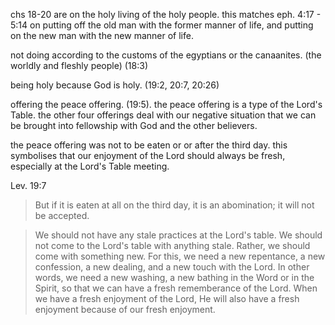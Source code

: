 chs 18-20 are on the holy living of the holy people. this matches eph. 4:17 - 5:14 on putting off the old man with the former manner of life, and putting on the new man with the new manner of life.

not doing according to the customs of the egyptians or the canaanites. (the worldly and fleshly people) (18:3)

being holy because God is holy. (19:2, 20:7, 20:26)

offering the peace offering. (19:5). the peace offering is a type of the Lord's Table. the other four offerings deal with our negative situation that we can be brought into fellowship with God and the other believers.

the peace offering was not to be eaten or or after the third day. this symbolises that our enjoyment of the Lord should always be fresh, especially at the Lord's Table meeting.

Lev. 19:7
> But if it is eaten at all on the third day, it is an abomination; it will not be accepted.

> We should not have any stale practices at the Lord's table. We should not come to the Lord's table with anything stale. Rather, we should come with something new. For this, we need a new repentance, a new confession, a new dealing, and a new touch with the Lord. In other words, we need a new washing, a new bathing in the Word or in the Spirit, so that we can have a fresh rememberance of the Lord. When we have a fresh enjoyment of the Lord, He will also have a fresh enjoyment because of our fresh enjoyment.

